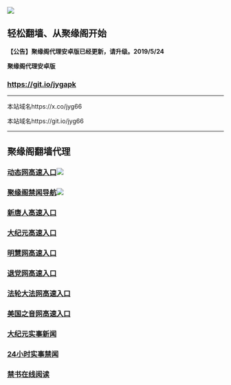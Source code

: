![](https://raw.githubusercontent.com/hao369/a/master/j.jpg)



## 轻松翻墙、从聚缘阁开始



**【公告】聚缘阁代理安卓版已经更新，请升级。2019/5/24**

 
**聚缘阁代理安卓版**
### https://git.io/jygapk  

***

本站域名https://x.co/jyg66 

本站域名https://git.io/jyg66



***




## 聚缘阁翻墙代理 


### [动态网高速入口](http://wage2e.sa.sellusedlaptopz.com/eerw/505)![](https://raw.githubusercontent.com/hao369/a/master/jygdl.gif)



### [聚缘阁禁闻导航](https://kbt2pv5m7l.execute-api.ap-northeast-1.amazonaws.com/vdse)![](https://raw.githubusercontent.com/hao369/a/master/jyg.gif)




### [新唐人高速入口](http://wage2e.sa.sellusedlaptopz.com/eerw/5)

### [大纪元高速入口](http://wage2e.sa.sellusedlaptopz.com/eerw/7)

### [明慧网高速入口](http://wage2e.sa.sellusedlaptopz.com/eerw/3)

### [退党网高速入口](http://wage2e.sa.sellusedlaptopz.com/eerw/8)

### [法轮大法网高速入口](http://wage2e.sa.sellusedlaptopz.com/eerw/15)

### [美国之音网高速入口](http://wage2e.sa.sellusedlaptopz.com/eerw/18)












### [大纪元实事新闻](https://git.io/fjmgE)

### [24小时实事禁闻](https://git.io/fj3Go)

### [禁书在线阅读](https://git.io/fjJ5Z)






